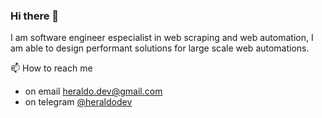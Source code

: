 ### Hi there 👋
I am software engineer especialist in web scraping and web automation, I am able to design performant solutions for large scale web automations.

📫 How to reach me
- on email [heraldo.dev@gmail.com](mailto:heraldo.dev@gmail.com)
- on telegram [@heraldodev](https://t.me/heraldodev)
<!--
**HMaker/HMaker** is a ✨ _special_ ✨ repository because its `README.md` (this file) appears on your GitHub profile.

Here are some ideas to get you started:

- 🔭 I’m currently working on ...
- 🌱 I’m currently learning ...
- 👯 I’m looking to collaborate on ...
- 🤔 I’m looking for help with ...
- 💬 Ask me about ...
- 📫 How to reach me: ...
- 😄 Pronouns: ...
- ⚡ Fun fact: ...
-->
